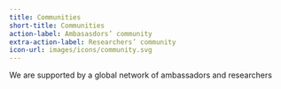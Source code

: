 ```yaml
---
title: Communities
short-title: Communities
action-label: Ambasasdors’ community
extra-action-label: Researchers’ сommunity
icon-url: images/icons/community.svg
---
```

We are supported by a global network of ambassadors and researchers
